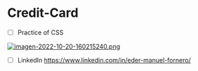 # Credit-Card

- [ ] Practice of CSS

[![imagen-2022-10-20-160215240.png](https://i.postimg.cc/FsRMrLsn/imagen-2022-10-20-160215240.png)](https://postimg.cc/w3CfF3Nh)

- [ ] LinkedIn
https://www.linkedin.com/in/eder-manuel-fornero/
